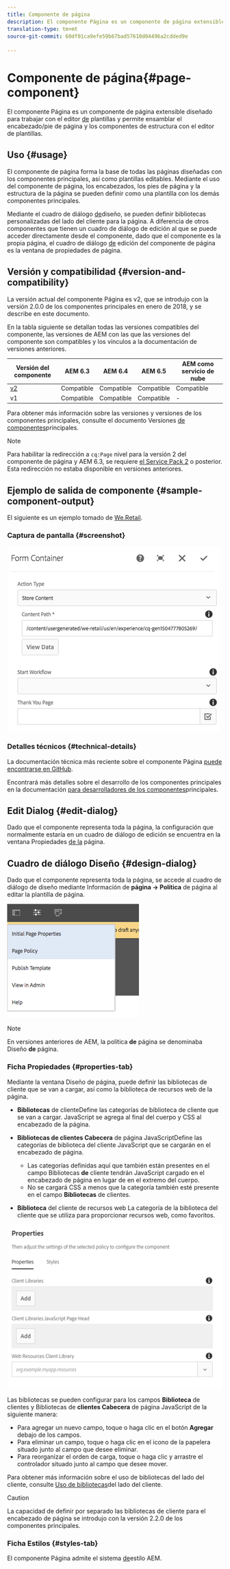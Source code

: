 ```yaml
---
title: Componente de página
description: El componente Página es un componente de página extensible diseñado para trabajar con el editor de plantillas y permitir que el encabezado/pie de página y los componentes de estructura se ensamblen con el editor de plantillas.
translation-type: tm+mt
source-git-commit: 60df01ca9efe59b67bad57610d04496a2cdded9e

---
```



# Componente de página{#page-component}

El componente Página es un componente de página extensible diseñado para trabajar con el editor [de](https://docs.adobe.com/content/help/en/experience-manager-cloud-service/sites/authoring/features/templates.html) plantillas y permite ensamblar el encabezado/pie de página y los componentes de estructura con el editor de plantillas.

## Uso {#usage}

El componente de página forma la base de todas las páginas diseñadas con los componentes principales, así como plantillas editables. Mediante el uso del componente de página, los encabezados, los pies de página y la estructura de la página se pueden definir como una plantilla con los demás componentes principales.

Mediante el cuadro de diálogo [de](#design-dialog)diseño, se pueden definir bibliotecas personalizadas del lado del cliente para la página. A diferencia de otros componentes que tienen un cuadro de diálogo de edición al que se puede acceder directamente desde el componente, dado que el componente es la propia página, el cuadro de diálogo [de](#edit-dialog) edición del componente de página es la ventana de propiedades de página.

## Versión y compatibilidad {#version-and-compatibility}

La versión actual del componente Página es v2, que se introdujo con la versión 2.0.0 de los componentes principales en enero de 2018, y se describe en este documento.

En la tabla siguiente se detallan todas las versiones compatibles del componente, las versiones de AEM con las que las versiones del componente son compatibles y los vínculos a la documentación de versiones anteriores.

| Versión del componente | AEM 6.3 | AEM 6.4 | AEM 6.5 | AEM como servicio de nube |
|---|---|---|---|---|
| [v2](page-v1.md) | Compatible | Compatible | Compatible | Compatible |
| v1 | Compatible | Compatible | Compatible | - |

Para obtener más información sobre las versiones y versiones de los componentes principales, consulte el documento Versiones [de componentes](versions.md)principales.

>[!NOTE]
>
>Para habilitar la redirección a `cq:Page` nivel para la versión 2 del componente de página y AEM 6.3, se requiere [el Service Pack 2](https://helpx.adobe.com/experience-manager/6-3/release-notes/sp2-release-notes.html) o posterior. Esta redirección no estaba disponible en versiones anteriores.

## Ejemplo de salida de componente {#sample-component-output}

El siguiente es un ejemplo tomado de [We.Retail](https://docs.adobe.com/content/help/en/experience-manager-65/developing/bestpractices/we-retail/we-retail.html).

### Captura de pantalla {#screenshot}

![](assets/chlimage_1.png)

### Detalles técnicos {#technical-details}

La documentación técnica más reciente sobre el componente Página [puede encontrarse en GitHub](https://adobe.com/go/aem_cmp_tech_page_v2).

Encontrará más detalles sobre el desarrollo de los componentes principales en la documentación [para desarrolladores de los componentes](developing.md)principales.

## Edit Dialog {#edit-dialog}

Dado que el componente representa toda la página, la configuración que normalmente estaría en un cuadro de diálogo de edición se encuentra en la ventana Propiedades [de la](https://docs.adobe.com/content/help/en/experience-manager-cloud-service/sites/authoring/fundamentals/page-properties.html) página.

## Cuadro de diálogo Diseño {#design-dialog}

Dado que el componente representa toda la página, se accede al cuadro de diálogo de diseño mediante Información de **página -> Política** de página al editar la plantilla de página.

![](assets/screen_shot_2018-04-03at113410.png)

>[!NOTE]
>
>En versiones anteriores de AEM, la política **de** página se denominaba Diseño **de** página.

### Ficha Propiedades {#properties-tab}

Mediante la ventana Diseño de página, puede definir las bibliotecas de cliente que se van a cargar, así como la biblioteca de recursos web de la página.

* **Bibliotecas** de clienteDefine las categorías de biblioteca de cliente que se van a cargar. JavaScript se agrega al final del cuerpo y CSS al encabezado de la página.
* **Bibliotecas de clientes Cabecera** de página JavaScriptDefine las categorías de biblioteca del cliente JavaScript que se cargarán en el encabezado de página.
   * Las categorías definidas aquí que también están presentes en el campo Bibliotecas **de** cliente tendrán JavaScript cargado en el encabezado de página en lugar de en el extremo del cuerpo.
   * No se cargará CSS a menos que la categoría también esté presente en el campo **Bibliotecas** de clientes.

* **Biblioteca** del cliente de recursos web La categoría de la biblioteca del cliente que se utiliza para proporcionar recursos web, como favoritos.

![](assets/screenshot_2018-10-19at104949.png)

Las bibliotecas se pueden configurar para los campos **Biblioteca** de clientes y Bibliotecas de **clientes Cabecera** de página JavaScript de la siguiente manera:

* Para agregar un nuevo campo, toque o haga clic en el botón **Agregar** debajo de los campos.
* Para eliminar un campo, toque o haga clic en el icono de la papelera situado junto al campo que desee eliminar.
* Para reorganizar el orden de carga, toque o haga clic y arrastre el controlador situado junto al campo que desee mover.

Para obtener más información sobre el uso de bibliotecas del lado del cliente, consulte [Uso de bibliotecas](https://helpx.adobe.com/experience-manager/6-5/sites/developing/using/clientlibs.html)del lado del cliente.

>[!CAUTION]
>
>La capacidad de definir por separado las bibliotecas de cliente para el encabezado de página se introdujo con la versión 2.2.0 de los componentes principales.

### Ficha Estilos {#styles-tab}

El componente Página admite el sistema [de](authoring.md#component-styling)estilo AEM.
